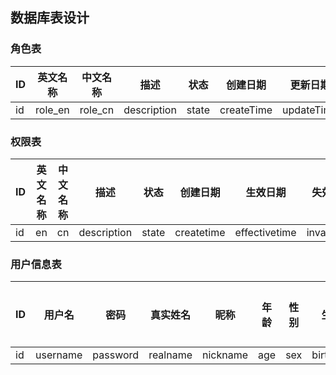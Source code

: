 ## 数据库表设计
### 角色表
|ID|英文名称|中文名称|描述|状态|创建日期|更新日期|失效日期|
|--|-------|-------|-------|--------|----------|-----------|-----------|
|id|role_en |role_cn |description|state|createTime|updateTime|forbidTime|

### 权限表
|ID|英文名称|中文名称|描述|状态|创建日期|生效日期|失效日期|
|--|-------|-------|------|--------|----------|-----------|-----------|
|id|en     |cn     |description|state|createtime|effectivetime|invalidtime|

### 用户信息表
|ID|用户名|密码|真实姓名|昵称|年龄|性别|生日|头像|手机号|邮箱|身份证|QQ|微信|城市|详细地址|个人简介|创建时间|更新时间|禁用时间|是否锁定|
|--|-------|------|----|----|----|-----|-----|---|-----|------|------|----|---|---|-------|-------|-------|---|---|--|
|id|username |password |realname|nickname|age|sex|birthday|headimage|mobile|email|idcard|qq|weixin|city|address|description|createTime|updateTime|lockTime|lock|
